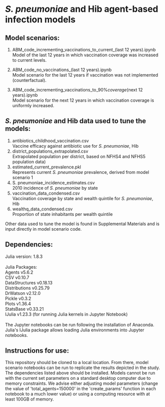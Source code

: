 # *S. pneumoniae* and Hib agent-based infection models

## Model scenarios:

1. ABM_code_incrementing_vaccinations_to_current_(last 12 years).ipynb <br>
Model of the last 12 years in which vaccination coverage was increased to current levels.

2. ABM_code_no_vaccinations_(last 12 years).ipynb <br>
Model scenario for the last 12 years if vaccination was not implemented (counterfactual).

3. ABM_code_incrementing_vaccinations_to_90%_coverage_(next 12 years).ipynb <br>
Model scenario for the next 12 years in which vaccination coverage is uniformly increased.


## *S. pneumoniae* and Hib data used to tune the models:

1. antibiotics_childhood_vaccination.csv <br>
Vaccine efficacy against antibiotic use for *S. pneumoniae*, Hib
2. district_populations_extrapolated.csv <br>
Extrapolated population per district, based on NFHS4 and NFHS5 population data)
3. estimated_current_prevalence.pkl<br>
Represents current *S. pneumoniae* prevalence, derived from model scenario 1
4. S. pneumoniae_incidence_estimates.csv<br>
2010 incidence of *S. pneumoniae* by state
5. vaccination_data_condensed.csv<br>
Vaccination coverage by state and wealth quintile for *S. pneumoniae*, Hib
6. wealthq_data_condensed.csv<br>
Proportion of state inhabitants per wealth quintile<br>

Other data used to tune the model is found in Supplemental Materials and is input directly in model scenario code.



## Dependencies:
Julia version: 1.8.3 <br>
<br>
Julia Packages:<br>
Agents v5.6.2<br>
CSV v0.10.7<br>
DataStructures v0.18.13<br>
Distributions v0.25.79<br>
DrWatson v2.12.0<br>
Pickle v0.3.2<br>
Plots v1.36.4<br>
StatsBase v0.33.21<br>
IJulia v1.23.3 (for running Julia kernels in Jupyter Notebook)<br>
<br>
The Jupyter notebooks can be run following the installation of Anaconda. Julia's IJulia package allows loading Julia environments into Jupyter notebooks.

## Instructions for use:
This repository should be cloned to a local location. From there, model scenario notebooks can be run to replicate the results depicted in the study. The dependencies listed above should be installed. Models cannot be run with the current set parameters on a standard desktop computer due to memory constraints. We advise either adjusting model parameters (change the value of 'total_agents=150000' in the 'create_params' function in each notebook to a much lower value) or using a computing resource with at least 100GB of memory.

